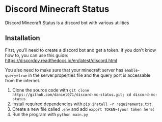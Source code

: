 # Discord Minecraft Status
Discord Minecraft Status is a discord bot with various utilities

## Installation
First, you'll need to create a discord bot and get a token. If you don't know how to, you can use this guide: https://discordpy.readthedocs.io/en/latest/discord.html

You also need to make sure that your minecraft server has `enable-query=true` in the server.properties file and the query port is accessable from the internet.

1. Clone the source code with `git clone https://github.com/daniel071/discord-mc-status.git; cd discord-mc-status`
2. Install required dependencies with `pip install -r requirements.txt`
3. Create a new file called `.env` and add `export TOKEN=(your token here)`
4. Run the program with `python main.py`
